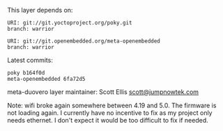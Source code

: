 This layer depends on:

    URI: git://git.yoctoproject.org/poky.git
    branch: warrior 

    URI: git://git.openembedded.org/meta-openembedded
    branch: warrior 

Latest commits:

    poky b164f0d
    meta-openembedded 6fa72d5

meta-duovero layer maintainer: Scott Ellis <scott@jumpnowtek.com>


Note: wifi broke again somewhere between 4.19 and 5.0.
      The firmware is not loading again. I currently have
      no incentive to fix as my project only needs ethernet.
      I don't expect it would be too difficult to fix if
      needed.

